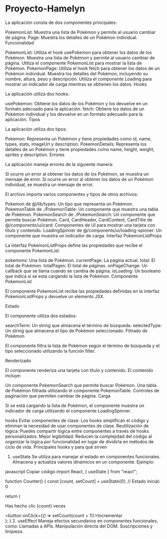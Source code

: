# Proyecto-Hamelyn
La aplicación consta de dos componentes principales:

PokemonList: Muestra una lista de Pokémon y permite al usuario cambiar de página.
Page: Muestra los detalles de un Pokémon individual.
Funcionalidad

PokemonList:
Utiliza el hook usePokemon para obtener los datos de los Pokémon.
Muestra una lista de Pokémon y permite al usuario cambiar de página.
Utiliza el componente PokemonList para mostrar la lista de Pokémon.
PokemonPage:
Utiliza el hook fetch para obtener los datos de un Pokémon individual.
Muestra los detalles del Pokémon, incluyendo su nombre, altura, peso y descripción.
Utiliza el componente Loading para mostrar un indicador de carga mientras se obtienen los datos.
Hooks

La aplicación utiliza dos hooks:

usePokemon: Obtiene los datos de los Pokémon y los devuelve en un formato adecuado para la aplicación.
fetch: Obtiene los datos de un Pokémon individual y los devuelve en un formato adecuado para la aplicación.
Tipos

La aplicación utiliza dos tipos:

Pokemon: Representa un Pokémon y tiene propiedades como id, name, types, stats, imageUrl y description.
PokemonDetails: Representa los detalles de un Pokémon y tiene propiedades como name, height, weight, sprites y description.
Errores

La aplicación maneja errores de la siguiente manera:

Si ocurre un error al obtener los datos de los Pokémon, se muestra un mensaje de error.
Si ocurre un error al obtener los datos de un Pokémon individual, se muestra un mensaje de error.








El archivo importa varios componentes y tipos de otros archivos:

Pokemon de @/lib/types: Un tipo que representa un Pokémon.
PokemonTable de ./PokemonTable: Un componente que muestra una tabla de Pokémon.
PokemonSearch de ./PokemonSearch: Un componente que permite buscar Pokémon.
Card, CardHeader, CardContent, CardTitle de @/components/ui/card: Componentes de UI para mostrar una tarjeta con título y contenido.
LoadingSpinner de @/components/ui/loading-spinner: Un componente que muestra un indicador de carga.
Interfaz PokemonListProps

La interfaz PokemonListProps define las propiedades que recibe el componente PokemonList:

pokemons: Una lista de Pokémon.
currentPage: La página actual.
total: El total de Pokémon.
totalPages: El total de páginas.
onPageChange: Un callback que se llama cuando se cambia de página.
isLoading: Un booleano que indica si se está cargando la lista de Pokémon.
Componente PokemonList

El componente PokemonList recibe las propiedades definidas en la interfaz PokemonListProps y devuelve un elemento JSX.

Estado

El componente utiliza dos estados:

searchTerm: Un string que almacena el término de búsqueda.
selectedType: Un string que almacena el tipo de Pokémon seleccionado.
Filtrado de Pokémon

El componente filtra la lista de Pokémon según el término de búsqueda y el tipo seleccionado utilizando la función filter.

Renderizado

El componente renderiza una tarjeta con título y contenido. El contenido incluye:

Un componente PokemonSearch que permite buscar Pokémon.
Una tabla de Pokémon filtrada utilizando el componente PokemonTable.
Controles de paginación que permiten cambiar de página.
Carga

Si se está cargando la lista de Pokémon, el componente muestra un indicador de carga utilizando el componente LoadingSpinner.









hooks
Evitar componentes de clase: Los hooks simplifican el código y eliminan la necesidad de usar componentes de clase.
Reutilización de lógica: Puedes compartir lógica entre componentes a través de hooks personalizados.
Mejor legibilidad: Reducen la complejidad del código al organizar la lógica por funcionalidad en lugar de dividirla en métodos de ciclo de vida.
Principales hooks y para qué sirven
1. useState
Se utiliza para manejar el estado en componentes funcionales.
Almacena y actualiza valores dinámicos en un componente.
Ejemplo:

javascript
Copiar código
import React, { useState } from "react";

function Counter() {
  const [count, setCount] = useState(0); // Estado inicial: 0

  return (
    <div>
      <p>Has hecho clic {count} veces</p>
      <button onClick={() => setCount(count + 1)}>Incrementar</button>
    </div>
  );
}
2. useEffect
Maneja efectos secundarios en componentes funcionales, como:
Llamadas a APIs.
Manipulación directa del DOM.
Suscripciones y limpieza.
